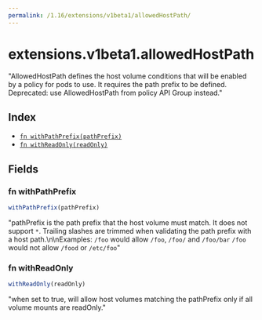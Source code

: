 ```yaml
---
permalink: /1.16/extensions/v1beta1/allowedHostPath/
---
```


# extensions.v1beta1.allowedHostPath

"AllowedHostPath defines the host volume conditions that will be enabled by a policy for pods to use. It requires the path prefix to be defined. Deprecated: use AllowedHostPath from policy API Group instead."

## Index

* [`fn withPathPrefix(pathPrefix)`](#fn-withpathprefix)
* [`fn withReadOnly(readOnly)`](#fn-withreadonly)

## Fields

### fn withPathPrefix

```ts
withPathPrefix(pathPrefix)
```

"pathPrefix is the path prefix that the host volume must match. It does not support `*`. Trailing slashes are trimmed when validating the path prefix with a host path.\n\nExamples: `/foo` would allow `/foo`, `/foo/` and `/foo/bar` `/foo` would not allow `/food` or `/etc/foo`"

### fn withReadOnly

```ts
withReadOnly(readOnly)
```

"when set to true, will allow host volumes matching the pathPrefix only if all volume mounts are readOnly."